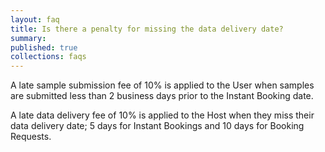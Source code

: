 ```yaml
---
layout: faq
title: Is there a penalty for missing the data delivery date?
summary:
published: true
collections: faqs
---
```


A late sample submission fee of 10% is applied to the User when samples are submitted less than 2 business days prior to the Instant Booking date.

A late data delivery fee of 10% is applied to the Host when they miss their data delivery date; 5 days for Instant Bookings and 10 days for Booking Requests.
